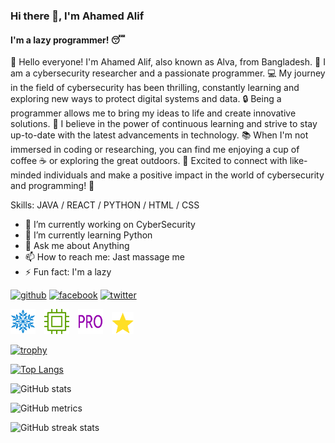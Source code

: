 ### Hi there 👋, I'm Ahamed Alif
#### I'm a lazy programmer! 😴
👋 Hello everyone! I'm Ahamed Alif, also known as Alva, from Bangladesh. 💫 I am a cybersecurity researcher and a passionate programmer. 💻 My journey in the field of cybersecurity has been thrilling, constantly learning and exploring new ways to protect digital systems and data. 🔒 Being a programmer allows me to bring my ideas to life and create innovative solutions. 🚀 I believe in the power of continuous learning and strive to stay up-to-date with the latest advancements in technology. 📚 When I'm not immersed in coding or researching, you can find me enjoying a cup of coffee ☕ or exploring the great outdoors. 🌳 Excited to connect with like-minded individuals and make a positive impact in the world of cybersecurity and programming! 🌟

Skills: JAVA / REACT / PYTHON / HTML / CSS

- 🔭 I’m currently working on CyberSecurity 
- 🌱 I’m currently learning Python 
- 💬 Ask me about Anything 
- 📫 How to reach me: Jast massage me 
- ⚡ Fun fact: I'm a lazy 


[<img src='https://cdn.jsdelivr.net/npm/simple-icons@3.0.1/icons/github.svg' alt='github' height='40'>](https://github.com/AhamedAlif)  [<img src='https://cdn.jsdelivr.net/npm/simple-icons@3.0.1/icons/facebook.svg' alt='facebook' height='40'>](https://www.facebook.com/https://www.facebook.com/Ahamed1Alif)  [<img src='https://cdn.jsdelivr.net/npm/simple-icons@3.0.1/icons/twitter.svg' alt='twitter' height='40'>](https://twitter.com/https://twitter.com/Ahamed1Alif1)  

<a href='https://archiveprogram.github.com/'><img src='https://raw.githubusercontent.com/acervenky/animated-github-badges/master/assets/acbadge.gif' width='40' height='40'></a> <a href='https://docs.github.com/en/developers'><img src='https://raw.githubusercontent.com/acervenky/animated-github-badges/master/assets/devbadge.gif' width='40' height='40'></a> <a href='https://github.com/pricing'><img src='https://raw.githubusercontent.com/acervenky/animated-github-badges/master/assets/pro.gif' width='40' height='40'></a> <a href='https://stars.github.com/'><img src='https://raw.githubusercontent.com/acervenky/animated-github-badges/master/assets/starbadge.gif' width='35' height='35'></a> 

[![trophy](https://github-profile-trophy.vercel.app/?username=AhamedAlif)](https://github.com/ryo-ma/github-profile-trophy)

[![Top Langs](https://github-readme-stats.vercel.app/api/top-langs/?username=AhamedAlif)](https://github.com/anuraghazra/github-readme-stats)

![GitHub stats](https://github-readme-stats.vercel.app/api?username=AhamedAlif&show_icons=true)  

![GitHub metrics](https://metrics.lecoq.io/AhamedAlif)  

![GitHub streak stats](https://streak-stats.demolab.com/?user=AhamedAlif)  

